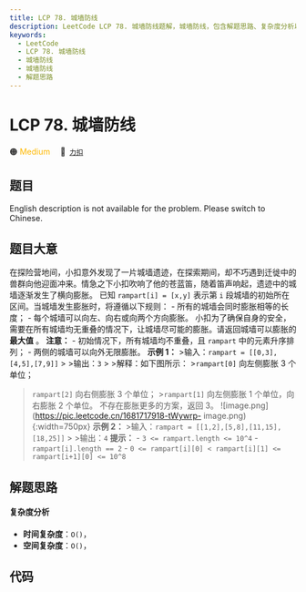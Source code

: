 ```yaml
---
title: LCP 78. 城墙防线
description: LeetCode LCP 78. 城墙防线题解，城墙防线，包含解题思路、复杂度分析以及完整的 JavaScript 代码实现。
keywords:
  - LeetCode
  - LCP 78. 城墙防线
  - 城墙防线
  - 城墙防线
  - 解题思路
---
```


# LCP 78. 城墙防线

🟠 <font color=#ffb800>Medium</font>&emsp; 🔗&ensp;[`力扣`](https://leetcode.cn/problems/Nsibyl)

## 题目

English description is not available for the problem. Please switch to
Chinese.


## 题目大意

在探险营地间，小扣意外发现了一片城墙遗迹，在探索期间，却不巧遇到迁徙中的兽群向他迎面冲来。情急之下小扣吹响了他的苍蓝笛，随着笛声响起，遗迹中的城墙逐渐发生了横向膨胀。
已知 `rampart[i] = [x,y]` 表示第 `i` 段城墙的初始所在区间。当城墙发生膨胀时，将遵循以下规则： \-
所有的城墙会同时膨胀相等的长度； \- 每个城墙可以向左、向右或向两个方向膨胀。
小扣为了确保自身的安全，需要在所有城墙均无重叠的情况下，让城墙尽可能的膨胀。请返回城墙可以膨胀的 **最大值** 。 **注意：** \-
初始情况下，所有城墙均不重叠，且 `rampart` 中的元素升序排列； \- 两侧的城墙可以向外无限膨胀。 **示例 1：** >输入：`rampart
= [[0,3],[4,5],[7,9]]` > >输出：`3` > >解释：如下图所示： >`rampart[0]` 向左侧膨胀 3 个单位；
>`rampart[2]` 向右侧膨胀 3 个单位； >`rampart[1]` 向左侧膨胀 1 个单位，向右膨胀 2 个单位。
>不存在膨胀更多的方案，返回 3。 ![image.png](https://pic.leetcode.cn/1681717918-tWywrp-
image.png){:width=750px} **示例 2：** >输入：`rampart =
[[1,2],[5,8],[11,15],[18,25]]` > >输出：`4` **提示：** \- `3 <= rampart.length <=
10^4` \- `rampart[i].length == 2` \- `0 <= rampart[i][0] < rampart[i][1] <=
rampart[i+1][0] <= 10^8`


## 解题思路

#### 复杂度分析

- **时间复杂度**：`O()`，
- **空间复杂度**：`O()`，

## 代码

```javascript

```
